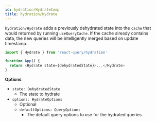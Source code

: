 ```yaml
---
id: hydration/HydrateComp
title: hydration/Hydrate
---
```


`hydration/Hydrate` adds a previously dehydrated state into the `cache` that would returned by running `useQueryCache`. If the cache already contains data, the new queries will be intelligently merged based on update timestamp.

```js
import { Hydrate } from 'react-query/hydration'

function App() {
  return <Hydrate state={dehydratedState}>...</Hydrate>
}
```

**Options**

- `state: DehydratedState`
  - The state to hydrate
- `options: HydrateOptions`
  - Optional
  - `defaultOptions: QueryOptions`
    - The default query options to use for the hydrated queries.
